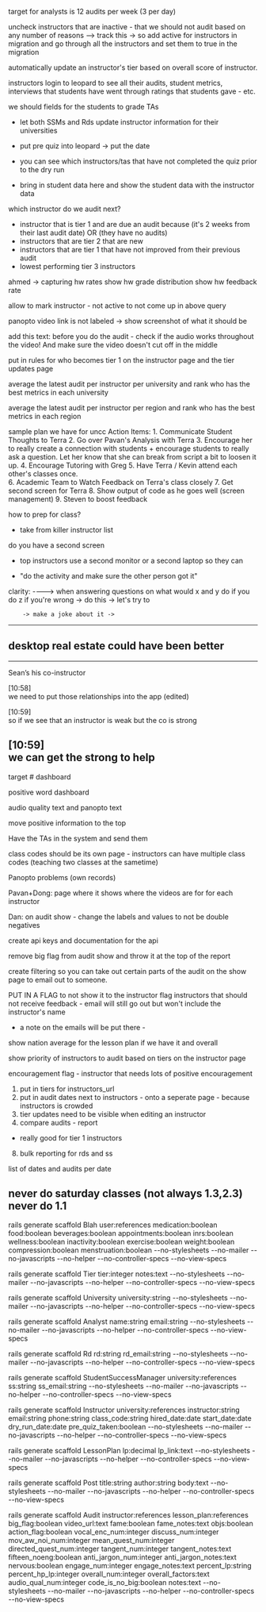 target for analysts is 12 audits per week (3 per day)

uncheck instructors that are inactive - that we should not audit based on any number of reasons --> track this
-> so add active for instructors in migration and go through all the instructors and set them to true in the migration


automatically update an instructor's tier based on overall score of instructor.


instructors login to leopard to see all their audits, student metrics, interviews that students have went through
ratings that students gave - etc.


we should fields for the students to grade TAs

- let both SSMs and Rds update instructor information for their universities

- put pre quiz into leopard -> put the date

- you can see which instructors/tas that have not completed the quiz prior to the dry run

- bring in student data here and show the student data with the instructor data

which instructor do we audit next?

- instructor that is tier 1 and are due an audit because (it's 2 weeks from their last audit date) OR (they have no audits)
- instructors that are tier 2 that are new
- instructors that are tier 1 that have not improved from their previous audit
- lowest performing tier 3 instructors

ahmed -> capturing hw rates
show hw grade distribution
show hw feedback rate


allow to mark instructor - not active to not come up in above query


panopto video link is not labeled
  -> show screenshot of what it should be



add this text: before you do the audit - check if the audio works throughout the video! And make sure the video doesn't cut off in the middle

put in rules
for who becomes tier 1
on the instructor page and the tier updates page


average the latest audit per instructor per university and rank who has the best metrics in each university

average the latest audit per instructor per region and rank who has the best metrics in each region



sample plan we have for uncc
      Action Items:
      1. Communicate Student Thoughts to Terra
      2. Go over Pavan's Analysis with Terra
      3. Encourage her to really create a connection with students + encourage students to really ask a question. Let her know that she can break from script a bit to loosen it up.
      4. Encourage Tutoring with Greg
      5. Have Terra / Kevin attend each other's classes once.  
      6. Academic Team to Watch Feedback on Terra's class closely
      7. Get second screen for Terra
      8. Show output of code as he goes well (screen management)
      9. Steven to boost feedback

how to prep for class?
  - take from killer instructor list

do you have a second screen
- top instructors use a second monitor or a second laptop so they can

- "do the activity and make sure the other person got it"

clarity:
      ---->
        when answering questions on what would x and y do if you do z if you're wrong -> do this -> let's try to

        -> make a joke about it ->
-----
desktop real estate could have been better
-----

------
Sean’s his co-instructor

[10:58]  
we need to put those relationships into the app (edited)

[10:59]  
so if we see that an instructor is weak but the co is strong

[10:59]  
we can get the strong to help
---

target # dashboard

positive word dashboard

audio quality text and panopto text

move positive information to the top

Have the TAs in the system and send them

class codes should be its own page - instructors can have multiple class codes (teaching two classes at the sametime)

Panopto problems (own records)

Pavan+Dong: page where it shows where the videos are for for each instructor

Dan: on audit show - change the labels and values to not be double negatives

create api keys and documentation for the api

remove big flag from audit show and throw it at the top of the report

create filtering so you can take out certain parts of the audit on the show page to email out to someone.

PUT IN A FLAG to not show it to the instructor
  flag instructors that should not receive feedback - email will still go out but won't include the instructor's name

  - a note on the emails will be put there -

show nation average for the lesson plan if we have it and overall

show priority of instructors to audit based on tiers on the instructor page

encouragement flag - instructor that needs lots of positive encouragement

1. put in tiers for instructors_url
3. put in audit dates next to instructors - onto a seperate page - because instructors is crowded
6. tier updates need to be visible when editing an instructor
7. compare audits - report
- really good for tier 1 instructors

8. bulk reporting for rds and ss

list of dates and audits per date

never do saturday classes (not always 1.3,2.3) never do 1.1
---------

rails generate scaffold Blah user:references medication:boolean food:boolean beverages:boolean appointments:boolean inrs:boolean wellness:boolean inactivity:boolean exercise:boolean weight:boolean compression:boolean menstruation:boolean --no-stylesheets --no-mailer --no-javascripts --no-helper --no-controller-specs --no-view-specs

rails generate scaffold Tier tier:integer notes:text --no-stylesheets --no-mailer --no-javascripts --no-helper --no-controller-specs --no-view-specs

rails generate scaffold University university:string --no-stylesheets --no-mailer --no-javascripts --no-helper --no-controller-specs --no-view-specs

rails generate scaffold Analyst name:string email:string --no-stylesheets --no-mailer --no-javascripts --no-helper --no-controller-specs --no-view-specs

rails generate scaffold Rd rd:string rd_email:string --no-stylesheets --no-mailer --no-javascripts --no-helper --no-controller-specs --no-view-specs

rails generate scaffold StudentSuccessManager university:references ss:string ss_email:string --no-stylesheets --no-mailer --no-javascripts --no-helper --no-controller-specs --no-view-specs

rails generate scaffold Instructor university:references instructor:string email:string phone:string class_code:string hired_date:date start_date:date dry_run_date:date pre_quiz_taken:boolean --no-stylesheets --no-mailer --no-javascripts --no-helper --no-controller-specs --no-view-specs

rails generate scaffold LessonPlan lp:decimal lp_link:text  --no-stylesheets --no-mailer --no-javascripts --no-helper --no-controller-specs --no-view-specs

rails generate scaffold Post title:string author:string body:text  --no-stylesheets --no-mailer --no-javascripts --no-helper --no-controller-specs --no-view-specs

rails generate scaffold Audit instructor:references lesson_plan:references big_flag:boolean video_url:text fame:boolean fame_notes:text objs:boolean action_flag:boolean vocal_enc_num:integer discuss_num:integer mov_aw_noi_num:integer mean_quest_num:integer directed_quest_num:integer tangent_num:integer tangent_notes:text fifteen_noeng:boolean anti_jargon_num:integer anti_jargon_notes:text nervous:boolean engage_num:integer engage_notes:text percent_lp:string percent_hp_lp:integer overall_num:integer overall_factors:text audio_qual_num:integer code_is_no_big:boolean notes:text --no-stylesheets --no-mailer --no-javascripts --no-helper --no-controller-specs --no-view-specs
